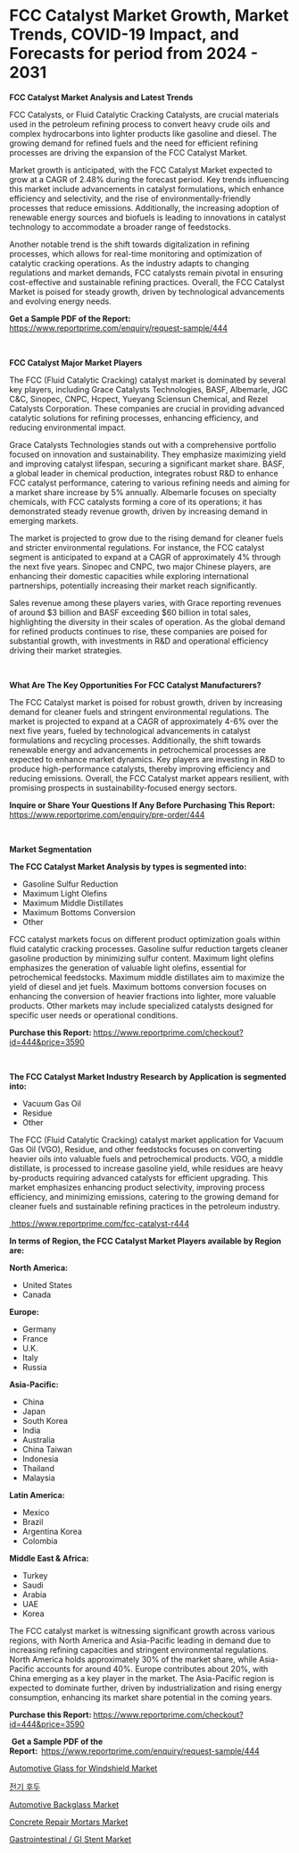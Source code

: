 <p><h1>FCC Catalyst Market Growth, Market Trends, COVID-19 Impact, and Forecasts for period from 2024 - 2031</h1></p><p><strong>FCC Catalyst Market Analysis and Latest Trends</strong></p>
<p><p>FCC Catalysts, or Fluid Catalytic Cracking Catalysts, are crucial materials used in the petroleum refining process to convert heavy crude oils and complex hydrocarbons into lighter products like gasoline and diesel. The growing demand for refined fuels and the need for efficient refining processes are driving the expansion of the FCC Catalyst Market. </p><p>Market growth is anticipated, with the FCC Catalyst Market expected to grow at a CAGR of 2.48% during the forecast period. Key trends influencing this market include advancements in catalyst formulations, which enhance efficiency and selectivity, and the rise of environmentally-friendly processes that reduce emissions. Additionally, the increasing adoption of renewable energy sources and biofuels is leading to innovations in catalyst technology to accommodate a broader range of feedstocks.</p><p>Another notable trend is the shift towards digitalization in refining processes, which allows for real-time monitoring and optimization of catalytic cracking operations. As the industry adapts to changing regulations and market demands, FCC catalysts remain pivotal in ensuring cost-effective and sustainable refining practices. Overall, the FCC Catalyst Market is poised for steady growth, driven by technological advancements and evolving energy needs.</p></p>
<p><strong>Get a Sample PDF of the Report:&nbsp;</strong> <a href="https://www.reportprime.com/enquiry/request-sample/444">https://www.reportprime.com/enquiry/request-sample/444</a></p>
<p>&nbsp;</p>
<p><strong>FCC Catalyst Major Market Players</strong></p>
<p><p>The FCC (Fluid Catalytic Cracking) catalyst market is dominated by several key players, including Grace Catalysts Technologies, BASF, Albemarle, JGC C&C, Sinopec, CNPC, Hcpect, Yueyang Sciensun Chemical, and Rezel Catalysts Corporation. These companies are crucial in providing advanced catalytic solutions for refining processes, enhancing efficiency, and reducing environmental impact.</p><p>Grace Catalysts Technologies stands out with a comprehensive portfolio focused on innovation and sustainability. They emphasize maximizing yield and improving catalyst lifespan, securing a significant market share. BASF, a global leader in chemical production, integrates robust R&D to enhance FCC catalyst performance, catering to various refining needs and aiming for a market share increase by 5% annually. Albemarle focuses on specialty chemicals, with FCC catalysts forming a core of its operations; it has demonstrated steady revenue growth, driven by increasing demand in emerging markets.</p><p>The market is projected to grow due to the rising demand for cleaner fuels and stricter environmental regulations. For instance, the FCC catalyst segment is anticipated to expand at a CAGR of approximately 4% through the next five years. Sinopec and CNPC, two major Chinese players, are enhancing their domestic capacities while exploring international partnerships, potentially increasing their market reach significantly.</p><p>Sales revenue among these players varies, with Grace reporting revenues of around $3 billion and BASF exceeding $60 billion in total sales, highlighting the diversity in their scales of operation. As the global demand for refined products continues to rise, these companies are poised for substantial growth, with investments in R&D and operational efficiency driving their market strategies.</p></p>
<p>&nbsp;</p>
<p><strong>What Are The Key Opportunities For FCC Catalyst Manufacturers?</strong></p>
<p><p>The FCC Catalyst market is poised for robust growth, driven by increasing demand for cleaner fuels and stringent environmental regulations. The market is projected to expand at a CAGR of approximately 4-6% over the next five years, fueled by technological advancements in catalyst formulations and recycling processes. Additionally, the shift towards renewable energy and advancements in petrochemical processes are expected to enhance market dynamics. Key players are investing in R&D to produce high-performance catalysts, thereby improving efficiency and reducing emissions. Overall, the FCC Catalyst market appears resilient, with promising prospects in sustainability-focused energy sectors.</p></p>
<p><strong>Inquire or Share Your Questions If Any Before Purchasing This Report:</strong> <a href="https://www.reportprime.com/enquiry/pre-order/444">https://www.reportprime.com/enquiry/pre-order/444</a></p>
<p>&nbsp;</p>
<p><strong>Market Segmentation</strong></p>
<p><strong>The FCC Catalyst Market Analysis by types is segmented into:</strong></p>
<p><ul><li>Gasoline Sulfur Reduction</li><li>Maximum Light Olefins</li><li>Maximum Middle Distillates</li><li>Maximum Bottoms Conversion</li><li>Other</li></ul></p>
<p><p>FCC catalyst markets focus on different product optimization goals within fluid catalytic cracking processes. Gasoline sulfur reduction targets cleaner gasoline production by minimizing sulfur content. Maximum light olefins emphasizes the generation of valuable light olefins, essential for petrochemical feedstocks. Maximum middle distillates aim to maximize the yield of diesel and jet fuels. Maximum bottoms conversion focuses on enhancing the conversion of heavier fractions into lighter, more valuable products. Other markets may include specialized catalysts designed for specific user needs or operational conditions.</p></p>
<p><strong>Purchase this Report:&nbsp;</strong><a href="https://www.reportprime.com/checkout?id=444&price=3590">https://www.reportprime.com/checkout?id=444&price=3590</a></p>
<p>&nbsp;</p>
<p><strong>The FCC Catalyst Market Industry Research by Application is segmented into:</strong></p>
<p><ul><li>Vacuum Gas Oil</li><li>Residue</li><li>Other</li></ul></p>
<p><p>The FCC (Fluid Catalytic Cracking) catalyst market application for Vacuum Gas Oil (VGO), Residue, and other feedstocks focuses on converting heavier oils into valuable fuels and petrochemical products. VGO, a middle distillate, is processed to increase gasoline yield, while residues are heavy by-products requiring advanced catalysts for efficient upgrading. This market emphasizes enhancing product selectivity, improving process efficiency, and minimizing emissions, catering to the growing demand for cleaner fuels and sustainable refining practices in the petroleum industry.</p></p>
<p><a href="https://www.reportprime.com/fcc-catalyst-r444">&nbsp;https://www.reportprime.com/fcc-catalyst-r444</a></p>
<p><strong>In terms of Region, the FCC Catalyst Market Players available by Region are:</strong></p>
<p>
    <p> <strong> North America: </strong>
        <ul>
            <li>United States</li>
            <li>Canada</li>
        </ul>
        </p> 
    <p> <strong> Europe: </strong>
        <ul>
            <li>Germany</li>
            <li>France</li>
            <li>U.K.</li>
            <li>Italy</li>
            <li>Russia</li>
        </ul>
        </p> 
    <p> <strong> Asia-Pacific: </strong>
        <ul>
            <li>China</li>
            <li>Japan</li>
            <li>South Korea</li>
            <li>India</li>
            <li>Australia</li>
            <li>China Taiwan</li>
            <li>Indonesia</li>
            <li>Thailand</li>
            <li>Malaysia</li>
        </ul>
        </p> 
    <p> <strong> Latin America: </strong>
        <ul>
            <li>Mexico</li>
            <li>Brazil</li>
            <li>Argentina Korea</li>
            <li>Colombia</li>
        </ul>
        </p> 
    <p> <strong> Middle East & Africa: </strong>
        <ul>
            <li>Turkey</li>
            <li>Saudi</li>
            <li>Arabia</li>
            <li>UAE</li>
            <li>Korea</li>
        </ul>
    </p>
    </p>
<p><p>The FCC catalyst market is witnessing significant growth across various regions, with North America and Asia-Pacific leading in demand due to increasing refining capacities and stringent environmental regulations. North America holds approximately 30% of the market share, while Asia-Pacific accounts for around 40%. Europe contributes about 20%, with China emerging as a key player in the market. The Asia-Pacific region is expected to dominate further, driven by industrialization and rising energy consumption, enhancing its market share potential in the coming years.</p></p>
<p><strong>Purchase this Report: </strong><a href="https://www.reportprime.com/checkout?id=444&price=3590">https://www.reportprime.com/checkout?id=444&price=3590</a></p>
<p>&nbsp;<strong>Get a Sample PDF of the Report:&nbsp;&nbsp;</strong><a href="https://www.reportprime.com/enquiry/request-sample/444">https://www.reportprime.com/enquiry/request-sample/444</a></p>
<p><strong></strong></p>
<p><p><a href="https://issuu.com/reportprime-2/docs/automotive-glass-for-windshield-mar_98b443ca7c006a">Automotive Glass for Windshield Market</a></p><p><a href="https://medium.com/@zlpjbqkb72/%EA%B8%80%EB%A1%9C%EB%B2%8C-%EC%A0%84%EC%9E%90-%EB%B0%9C%EC%9D%8C%EA%B8%B0-%EC%8B%9C%EC%9E%A5-%EC%95%A0%ED%94%8C%EB%A6%AC%EC%BC%80%EC%9D%B4%EC%85%98-%EC%B5%9C%EC%A2%85-%EC%82%AC%EC%9A%A9-%EC%82%B0%EC%97%85-%EC%9C%A0%ED%98%95-%EC%9E%A5%EB%B9%84-%EB%B0%8F-%EC%A7%80%EC%97%AD%EC%97%90-%EB%8C%80%ED%95%9C-%EC%A7%91%EC%A4%91-%EB%B6%84%EC%84%9D-%EB%B0%8F-%EC%A0%84%EB%A7%9D-2024-2031-0052c8d43558">전기 후두</a></p><p><a href="https://issuu.com/reportprime-2/docs/automotive-backglass-market-size-20_6e87867ccddebe">Automotive Backglass Market</a></p><p><a href="https://github.com/Chiragrp22/Market-Research-Report-List-6/blob/main/concrete-repair-mortars-market.md">Concrete Repair Mortars Market</a></p><p><a href="https://www.linkedin.com/pulse/global-gastrointestinal-gi-stent-market-sector2024-2031-kmaef?trackingId=XLIUKLy6R0qgDCDqMKu8KA%3D%3D">Gastrointestinal / GI Stent Market</a></p></p>